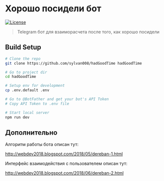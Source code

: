 # Хорошо посидели бот

<a href="http://opensource.org/licenses/MIT"><img src="https://camo.githubusercontent.com/576f25c78e59902f0c6ccfff81f0448ef660e90d/687474703a2f2f696d672e736869656c64732e696f2f62616467652f4c6963656e73652d4d49542d626c75652e737667" alt="License" data-canonical-src="http://img.shields.io/badge/License-MIT-blue.svg" style="max-width:100%;"></a>

> Telegram бот для взаиморасчета после того, как хорошо посидели

## Build Setup

``` bash
# Clone the repo
git clone https://github.com/sylvan008/hadGoodTime hadGoodTime

# Go to project dir
cd hadGoodTime

# Setup env for development
cp .env.default .env

# Go to @BotFather and get your bot's API Token
# Copy API Token to .env file

# Start local server
npm run dev

```

## Дополнительно ##

Алгоритм работы бота описан тут:

http://webdev2018.blogspot.com/2018/05/dereban-1.html

Интерфейс взаимодействия с пользователем описан тут:

http://webdev2018.blogspot.com/2018/06/dereban-2.html

